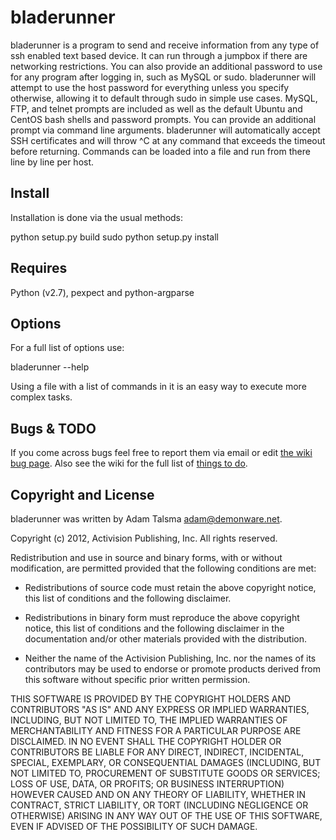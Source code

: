 bladerunner
=================================

bladerunner is a program to send and receive information from any type of ssh enabled text based device.
It can run through a jumpbox if there are networking restrictions. You can also provide an additional password 
to use for any program after logging in, such as MySQL or sudo. bladerunner will attempt to use the host password
for everything unless you specify otherwise, allowing it to default through sudo in simple use cases. MySQL, FTP, 
and telnet prompts are included as well as the default Ubuntu and CentOS bash shells and password prompts. You can 
provide an additional prompt via command line arguments. bladerunner will automatically accept SSH certificates and 
will throw ^C at any command that exceeds the timeout before returning. Commands can be loaded into a file and run 
from there line by line per host.

Install
-------

Installation is done via the usual methods:

  python setup.py build
  sudo python setup.py install


Requires
--------

Python (v2.7), pexpect and python-argparse


Options
----------

For a full list of options use:

  bladerunner --help

Using a file with a list of commands in it is an easy way to execute more complex tasks.


Bugs & TODO
-----------

If you come across bugs feel free to report them via email or edit [the wiki bug page](https://github.com/a-tal/bladerunner/wiki/Bugs).
Also see the wiki for the full list of [things to do](https://github.com/a-tal/bladerunner/wiki/Things-to-do).


Copyright and License
---------------------

bladerunner was written by Adam Talsma <adam@demonware.net>.

Copyright (c) 2012, Activision Publishing, Inc.
All rights reserved.

Redistribution and use in source and binary forms, with or without modification,
are permitted provided that the following conditions are met:

* Redistributions of source code must retain the above copyright notice, this list
of conditions and the following disclaimer.

* Redistributions in binary form must reproduce the above copyright notice, this
list of conditions and the following disclaimer in the documentation and/or
other materials provided with the distribution.

* Neither the name of the Activision Publishing, Inc. nor the names of its
contributors may be used to endorse or promote products derived from this
software without specific prior written permission.

THIS SOFTWARE IS PROVIDED BY THE COPYRIGHT HOLDERS AND CONTRIBUTORS "AS IS" AND
ANY EXPRESS OR IMPLIED WARRANTIES, INCLUDING, BUT NOT LIMITED TO, THE IMPLIED
WARRANTIES OF MERCHANTABILITY AND FITNESS FOR A PARTICULAR PURPOSE ARE
DISCLAIMED. IN NO EVENT SHALL THE COPYRIGHT HOLDER OR CONTRIBUTORS BE LIABLE FOR
ANY DIRECT, INDIRECT, INCIDENTAL, SPECIAL, EXEMPLARY, OR CONSEQUENTIAL DAMAGES
(INCLUDING, BUT NOT LIMITED TO, PROCUREMENT OF SUBSTITUTE GOODS OR SERVICES;
LOSS OF USE, DATA, OR PROFITS; OR BUSINESS INTERRUPTION) HOWEVER CAUSED AND ON
ANY THEORY OF LIABILITY, WHETHER IN CONTRACT, STRICT LIABILITY, OR TORT
(INCLUDING NEGLIGENCE OR OTHERWISE) ARISING IN ANY WAY OUT OF THE USE OF THIS
SOFTWARE, EVEN IF ADVISED OF THE POSSIBILITY OF SUCH DAMAGE.
